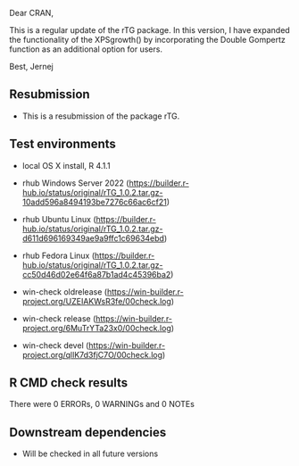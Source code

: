 Dear CRAN, 

This is a regular update of the rTG package. In this version, I have expanded the functionality of the XPSgrowth() by incorporating the Double Gompertz function as an additional option for users.

Best,
Jernej 

##  Resubmission
* This is a resubmission of the package rTG.

## Test environments
* local OS X install, R 4.1.1

* rhub Windows Server 2022 (https://builder.r-hub.io/status/original/rTG_1.0.2.tar.gz-10add596a8494193be7276c66ac6cf21)
* rhub Ubuntu Linux (https://builder.r-hub.io/status/original/rTG_1.0.2.tar.gz-d611d696169349ae9a9ffc1c69634ebd)
* rhub Fedora Linux (https://builder.r-hub.io/status/original/rTG_1.0.2.tar.gz-cc50d46d02e64f6a87b1ad4c45396ba2)

* win-check oldrelease (https://win-builder.r-project.org/UZEIAKWsR3fe/00check.log)
* win-check release (https://win-builder.r-project.org/6MuTrYTa23x0/00check.log)
* win-check devel (https://win-builder.r-project.org/qllK7d3fjC7O/00check.log)

## R CMD check results
There were 0 ERRORs, 0 WARNINGs and 0 NOTEs

## Downstream dependencies
* Will be checked in all future versions
